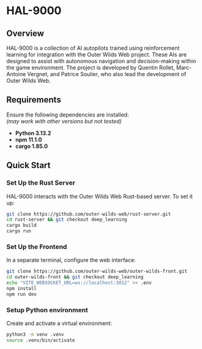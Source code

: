 # HAL-9000

## Overview
HAL-9000 is a collection of AI autopilots trained using reinforcement learning for integration with the Outer Wilds Web project. These AIs are designed to assist with autonomous navigation and decision-making within the game environment. The project is developed by Quentin Rollet, Marc-Antoine Vergnet, and Patrice Soulier, who also lead the development of Outer Wilds Web.


## Requirements
Ensure the following dependencies are installed:  
*(may work with other versions but not tested)*
- **Python 3.13.2** 
- **npm 11.1.0**
- **cargo 1.85.0**



## Quick Start
### Set Up the Rust Server
HAL-9000 interacts with the Outer Wilds Web Rust-based server. To set it up:
```bash
git clone https://github.com/outer-wilds-web/rust-server.git
cd rust-server && git checkout deep_learning
cargo build
cargo run
```


### Set Up the Frontend
In a separate terminal, configure the web interface:
```bash
git clone https://github.com/outer-wilds-web/outer-wilds-front.git
cd outer-wilds-front && git checkout deep_learning
echo "VITE_WEBSOCKET_URL=ws://localhost:3012" >> .env
npm install
npm run dev
```


### Setup Python environment
Create and activate a virtual environment:
```bash
python3 -m venv .venv
source .venv/bin/activate
```


<!-- ## Version history

### v1.0.0 - First release

### v0.1.0 - First beta
Goals:
- Basic AI autopilot capable of simple pathfinding.
- First functional version of HAL-9000. -->

